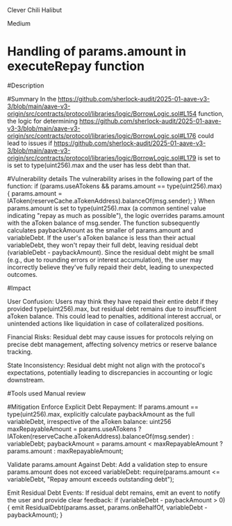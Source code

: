 Clever Chili Halibut

Medium

# Handling of params.amount in executeRepay function

#Description

#Summary
In the https://github.com/sherlock-audit/2025-01-aave-v3-3/blob/main/aave-v3-origin/src/contracts/protocol/libraries/logic/BorrowLogic.sol#L154 function, the logic for determining https://github.com/sherlock-audit/2025-01-aave-v3-3/blob/main/aave-v3-origin/src/contracts/protocol/libraries/logic/BorrowLogic.sol#L176 could lead to issues if https://github.com/sherlock-audit/2025-01-aave-v3-3/blob/main/aave-v3-origin/src/contracts/protocol/libraries/logic/BorrowLogic.sol#L179 is set to is set to type(uint256).max and the user has less debt than that.

#Vulnerability details
The vulnerability arises in the following part of the function:
if (params.useATokens && params.amount == type(uint256).max) {
  params.amount = IAToken(reserveCache.aTokenAddress).balanceOf(msg.sender);
}
When params.amount is set to type(uint256).max (a common sentinel value indicating "repay as much as possible"), the logic overrides params.amount with the aToken balance of msg.sender.
The function subsequently calculates paybackAmount as the smaller of params.amount and variableDebt.
If the user's aToken balance is less than their actual variableDebt, they won't repay their full debt, leaving residual debt (variableDebt - paybackAmount).
Since the residual debt might be small (e.g., due to rounding errors or interest accumulation), the user may incorrectly believe they've fully repaid their debt, leading to unexpected outcomes.

#Impact

User Confusion:
Users may think they have repaid their entire debt if they provided type(uint256).max, but residual debt remains due to insufficient aToken balance.
This could lead to penalties, additional interest accrual, or unintended actions like liquidation in case of collateralized positions.

Financial Risks:
Residual debt may cause issues for protocols relying on precise debt management, affecting solvency metrics or reserve balance tracking.

State Inconsistency:
Residual debt might not align with the protocol's expectations, potentially leading to discrepancies in accounting or logic downstream.

#Tools used
Manual review

#Mitigation
Enforce Explicit Debt Repayment:
If params.amount == type(uint256).max, explicitly calculate paybackAmount as the full variableDebt, irrespective of the aToken balance:
uint256 maxRepayableAmount = params.useATokens 
  ? IAToken(reserveCache.aTokenAddress).balanceOf(msg.sender)
  : variableDebt;
paybackAmount = params.amount < maxRepayableAmount ? params.amount : maxRepayableAmount;

Validate params.amount Against Debt:
Add a validation step to ensure params.amount does not exceed variableDebt:
require(params.amount <= variableDebt, "Repay amount exceeds outstanding debt");

Emit Residual Debt Events:
If residual debt remains, emit an event to notify the user and provide clear feedback:
if (variableDebt - paybackAmount > 0) {
  emit ResidualDebt(params.asset, params.onBehalfOf, variableDebt - paybackAmount);
}

